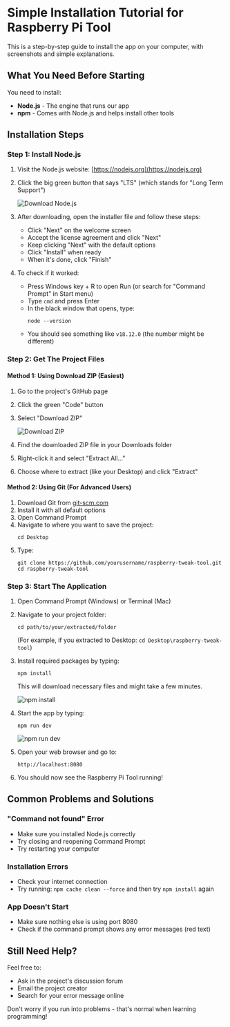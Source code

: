 
# Simple Installation Tutorial for Raspberry Pi Tool

This is a step-by-step guide to install the app on your computer, with screenshots and simple explanations.

## What You Need Before Starting

You need to install:
- **Node.js** - The engine that runs our app
- **npm** - Comes with Node.js and helps install other tools

## Installation Steps

### Step 1: Install Node.js

1. Visit the Node.js website: [https://nodejs.org](https://nodejs.org)

2. Click the big green button that says "LTS" (which stands for "Long Term Support")
   
   ![Download Node.js](https://i.imgur.com/2Gg0rOe.png)

3. After downloading, open the installer file and follow these steps:
   - Click "Next" on the welcome screen
   - Accept the license agreement and click "Next"
   - Keep clicking "Next" with the default options
   - Click "Install" when ready
   - When it's done, click "Finish"

4. To check if it worked:
   - Press Windows key + R to open Run (or search for "Command Prompt" in Start menu)
   - Type `cmd` and press Enter
   - In the black window that opens, type:
     ```
     node --version
     ```
   - You should see something like `v18.12.0` (the number might be different)

### Step 2: Get The Project Files

#### Method 1: Using Download ZIP (Easiest)

1. Go to the project's GitHub page
2. Click the green "Code" button
3. Select "Download ZIP"
   
   ![Download ZIP](https://i.imgur.com/LiNw7hB.png)

4. Find the downloaded ZIP file in your Downloads folder
5. Right-click it and select "Extract All..."
6. Choose where to extract (like your Desktop) and click "Extract"

#### Method 2: Using Git (For Advanced Users)

1. Download Git from [git-scm.com](https://git-scm.com/downloads)
2. Install it with all default options
3. Open Command Prompt
4. Navigate to where you want to save the project:
   ```
   cd Desktop
   ```
5. Type:
   ```
   git clone https://github.com/yourusername/raspberry-tweak-tool.git
   cd raspberry-tweak-tool
   ```

### Step 3: Start The Application

1. Open Command Prompt (Windows) or Terminal (Mac)

2. Navigate to your project folder:
   ```
   cd path/to/your/extracted/folder
   ```
   
   (For example, if you extracted to Desktop: `cd Desktop\raspberry-tweak-tool`)

3. Install required packages by typing:
   ```
   npm install
   ```
   
   This will download necessary files and might take a few minutes.
   
   ![npm install](https://i.imgur.com/JnXnQP7.png)

4. Start the app by typing:
   ```
   npm run dev
   ```
   
   ![npm run dev](https://i.imgur.com/tjQK8oG.png)

5. Open your web browser and go to:
   ```
   http://localhost:8080
   ```

6. You should now see the Raspberry Pi Tool running!

## Common Problems and Solutions

### "Command not found" Error
- Make sure you installed Node.js correctly
- Try closing and reopening Command Prompt
- Try restarting your computer

### Installation Errors
- Check your internet connection
- Try running: `npm cache clean --force` and then try `npm install` again

### App Doesn't Start
- Make sure nothing else is using port 8080
- Check if the command prompt shows any error messages (red text)

## Still Need Help?

Feel free to:
- Ask in the project's discussion forum
- Email the project creator
- Search for your error message online

Don't worry if you run into problems - that's normal when learning programming!

